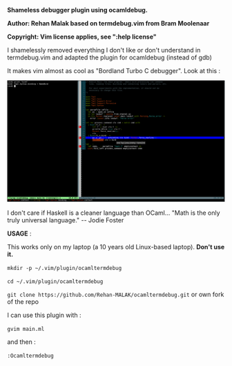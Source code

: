 **Shameless debugger plugin using ocamldebug.**

**Author: Rehan Malak based on termdebug.vim from Bram Moolenaar**

**Copyright: Vim license applies, see ":help license"**

I shamelessly removed everything I don't like or don't understand in termdebug.vim and adapted the plugin for ocamldebug (instead of gdb)

It makes vim almost as cool as "Bordland Turbo C debugger". Look at this :

![alt text](ocamltermdebug.png)

I don't care if Haskell is a cleaner language than OCaml... "Math is the only truly universal language." -- Jodie Foster

**USAGE** :

This works only on my laptop (a 10 years old Linux-based laptop). **Don't use it.**

``mkdir -p ~/.vim/plugin/ocamltermdebug``

``cd ~/.vim/plugin/ocamltermdebug``

``git clone https://github.com/Rehan-MALAK/ocamltermdebug.git`` or own fork of the repo

I can use this plugin with :

``gvim main.ml``

and then :

``:Ocamltermdebug``
